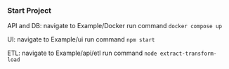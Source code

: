 ### Start Project

API and DB: navigate to Example/Docker
run command `docker compose up`

UI: navigate to Example/ui
run command `npm start`

ETL: navigate to Example/api/etl
run command `node extract-transform-load`
